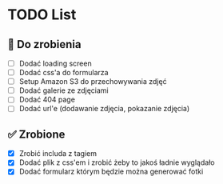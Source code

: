 # TODO List

## 📌 Do zrobienia
- [ ] Dodać loading screen
- [ ] Dodać css'a do formularza
- [ ] Setup Amazon S3 do przechowywania zdjęć
- [ ] Dodać galerie ze zdjęciami
- [ ] Dodać 404 page
- [ ] Dodać url'e (dodawanie zdjęcia, pokazanie zdjęcia)

## ✅ Zrobione
- [X] Zrobić includa z tagiem <img>
- [X] Dodać plik z css'em i zrobić żeby to jakoś ładnie wyglądało
- [X] Dodać formularz którym będzie można generować fotki